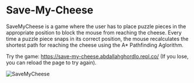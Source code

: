# Save-My-Cheese
SaveMyCheese is a game where the user has to place puzzle pieces in the appropriate position to block the mouse from reaching the cheese. Every time a puzzle piece snaps in its correct position, the mouse recalculates the shortest path for reaching the cheese using the A* Pathfinding Aglorithm.

Try the game: https://save-my-cheese.abdallahghordlo.repl.co/ (If you lose, you can reload the page to try again).

![SaveMyCheese](https://user-images.githubusercontent.com/90023620/223183354-45f88a79-8338-4fdc-bbb0-f32b7bc1b76c.png)
